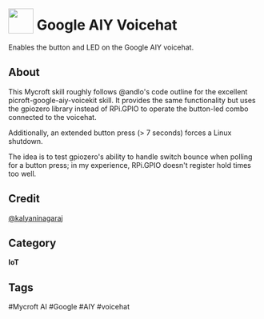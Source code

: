 # <img src="https://raw.githack.com/FortAwesome/Font-Awesome/master/svgs/brands/google.svg" card_color="#222222" width="50" height="50" style="vertical-align:bottom"/> Google AIY Voicehat
Enables the button and LED on the Google AIY voicehat.

## About
This Mycroft skill roughly follows @andlo's code outline for the 
excellent picroft-google-aiy-voicekit skill. It provides
the same functionality but uses the gpiozero library 
instead of RPi.GPIO to operate the button-led combo 
connected to the voicehat.

Additionally, an extended button press 
(> 7 seconds) forces a Linux shutdown.

The idea is to test gpiozero's ability to handle switch 
bounce when polling for a button press; in my experience, RPi.GPIO 
doesn't register hold times too well. 

## Credit
[@kalyaninagaraj](https://github.com/kalyaninagaraj)

## Category
**IoT**

## Tags
#Mycroft AI
#Google
#AIY
#voicehat

